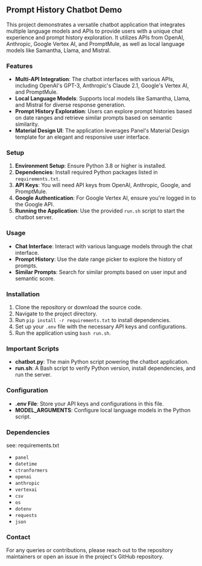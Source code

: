 ## Prompt History Chatbot Demo

This project demonstrates a versatile chatbot application that integrates multiple language models and APIs to provide users with a unique chat experience and prompt history exploration. It utilizes APIs from OpenAI, Anthropic, Google Vertex AI, and PromptMule, as well as local language models like Samantha, Llama, and Mistral.

### Features

- **Multi-API Integration**: The chatbot interfaces with various APIs, including OpenAI's GPT-3, Anthropic's Claude 2.1, Google's Vertex AI, and PromptMule.
- **Local Language Models**: Supports local models like Samantha, Llama, and Mistral for diverse response generation.
- **Prompt History Exploration**: Users can explore prompt histories based on date ranges and retrieve similar prompts based on semantic similarity.
- **Material Design UI**: The application leverages Panel's Material Design template for an elegant and responsive user interface.

### Setup

1. **Environment Setup**: Ensure Python 3.8 or higher is installed.
2. **Dependencies**: Install required Python packages listed in `requirements.txt`.
3. **API Keys**: You will need API keys from OpenAI, Anthropic, Google, and PromptMule.
4. **Google Authentication**: For Google Vertex AI, ensure you're logged in to the Google API.
5. **Running the Application**: Use the provided `run.sh` script to start the chatbot server.

### Usage

- **Chat Interface**: Interact with various language models through the chat interface.
- **Prompt History**: Use the date range picker to explore the history of prompts.
- **Similar Prompts**: Search for similar prompts based on user input and semantic score.

### Installation

1. Clone the repository or download the source code.
2. Navigate to the project directory.
3. Run `pip install -r requirements.txt` to install dependencies.
4. Set up your `.env` file with the necessary API keys and configurations.
5. Run the application using `bash run.sh`.

### Important Scripts

- **chatbot.py**: The main Python script powering the chatbot application.
- **run.sh**: A Bash script to verify Python version, install dependencies, and run the server.

### Configuration

- **.env File**: Store your API keys and configurations in this file.
- **MODEL_ARGUMENTS**: Configure local language models in the Python script.

### Dependencies

see: requirements.txt

- `panel`
- `datetime`
- `ctranformers`
- `openai`
- `anthropic`
- `vertexai`
- `csv`
- `os`
- `dotenv`
- `requests`
- `json`

### Contact

For any queries or contributions, please reach out to the repository maintainers or open an issue in the project's GitHub repository.
